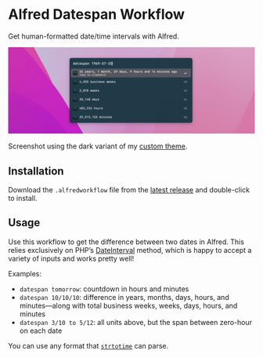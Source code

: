 # Alfred Datespan Workflow

Get human-formatted date/time intervals with Alfred.

![Workflow screenshot](resources/screenshot.png)

Screenshot using the dark variant of my [custom theme](https://github.com/mattstein/alfred-theme).

## Installation

Download the `.alfredworkflow` file from the [latest release](https://github.com/mattstein/alfred-datespan-workflow/releases) and double-click to install.

## Usage

Use this workflow to get the difference between two dates in Alfred. This relies exclusively on PHP’s [DateInterval](https://www.php.net/manual/en/dateinterval.format.php) method, which is happy to accept a variety of inputs and works pretty well!

Examples:

- `datespan tomorrow`: countdown in hours and minutes
- `datespan 10/10/10`: difference in years, months, days, hours, and minutes—along with total business weeks, weeks, days, hours, and minutes
- `datespan 3/10 to 5/12`: all units above, but the span between zero-hour on each date

You can use any format that [`strtotime`](https://php.net/manual/en/function.strtotime.php) can parse.
